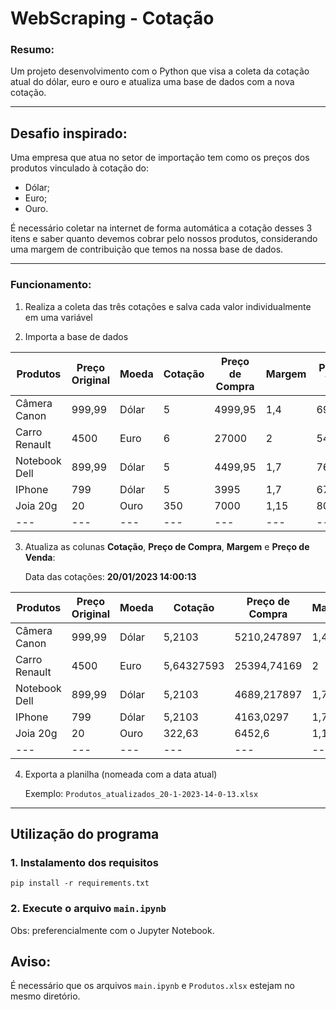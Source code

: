 # WebScraping - Cotação

### Resumo:
Um projeto desenvolvimento com o Python que visa a coleta da cotação atual do dólar, euro e ouro e atualiza uma base de dados com a nova cotação.

---

## Desafio inspirado:

Uma empresa que atua no setor de importação tem como os preços dos produtos vinculado à cotação do:
- Dólar;
- Euro;
- Ouro.

É necessário coletar na internet de forma automática a cotação desses 3 itens e saber quanto devemos cobrar pelo nossos produtos, considerando uma margem de contribuição que temos na nossa base de dados.

---

### Funcionamento:

1. Realiza a coleta das três cotações e salva cada valor individualmente em uma variável

2. Importa a base de dados

 Produtos | Preço Original | Moeda | Cotação | Preço de Compra | Margem | Preço de Venda
  --- | --- | --- | --- | --- | ---| ---
 Câmera Canon | 999,99 | Dólar | 5 | 4999,95 | 1,4 | 6999,93
 Carro Renault | 4500 | Euro | 6 | 27000 | 2 | 54000
Notebook Dell | 899,99 | Dólar | 5 | 4499,95 | 1,7 | 7649,915
IPhone | 799 | Dólar | 5 | 3995 | 1,7 | 6791,5
Joia 20g | 20 | Ouro | 350 | 7000 | 1,15 | 8050
  --- | --- | --- | --- | --- | ---| ---


3. Atualiza as colunas **Cotação**, **Preço de Compra**, **Margem** e **Preço de Venda**:

    Data das cotações: **20/01/2023 14:00:13**

Produtos | Preço Original | Moeda | Cotação | Preço de Compra | Margem | Preço de Venda
  --- | --- | --- | --- | --- | ---| ---
Câmera Canon | 999,99 | Dólar | 5,2103 | 5210,247897 | 1,4 | 7294,347056
Carro Renault | 4500 | Euro | 5,64327593 | 25394,74169 | 2 | 50789,48337
Notebook Dell | 899,99 | Dólar | 5,2103 | 4689,217897 | 1,7 | 7971,670425
IPhone | 799 | Dólar | 5,2103 | 4163,0297 | 1,7 | 7077,15049
Joia 20g | 20 | Ouro | 322,63 | 6452,6 | 1,15 | 7420,49
--- | --- | --- | --- | --- | ---| ---

4. Exporta a planilha (nomeada com a data atual)

    Exemplo: `Produtos_atualizados_20-1-2023-14-0-13.xlsx`

---

## Utilização do programa

### 1. Instalamento dos requisitos

```
pip install -r requirements.txt
```

### 2. Execute o arquivo `main.ipynb`
Obs: preferencialmente com o Jupyter Notebook.


## Aviso:

É necessário que os arquivos `main.ipynb` e `Produtos.xlsx` estejam no mesmo diretório.

